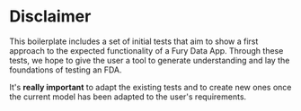 # Disclaimer

This boilerplate includes a set of initial tests that aim to show a first approach to the expected functionality of a
Fury Data App.
Through these tests, we hope to give the user a tool to generate understanding and lay the foundations of testing an FDA.

It's **really important** to adapt the existing tests and to create new ones once the current model has been adapted to
the user's requirements.